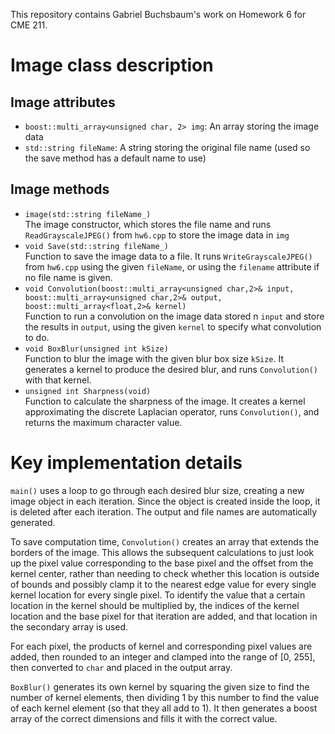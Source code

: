 This repository contains Gabriel Buchsbaum's work on Homework 6 for CME 211.

# Image class description

## Image attributes

* `boost::multi_array<unsigned char, 2> img`: An array storing the image data
* `std::string fileName`: A string storing the original file name (used so the save method has a default name to use)

## Image methods

* `image(std::string fileName_)`  
 The image constructor, which stores the file name and runs `ReadGrayscaleJPEG()` from `hw6.cpp` to store the image data in `img`
* `void Save(std::string fileName_)`  
 Function to save the image data to a file. It runs `WriteGrayscaleJPEG()` from `hw6.cpp` using the given `fileName`, or using the `filename` attribute if no file name is given.
* `void Convolution(boost::multi_array<unsigned char,2>& input,  
                 boost::multi_array<unsigned char,2>& output,  
		 boost::multi_array<float,2>& kernel)`  
 Function to run a convolution on the image data stored n `input` and store the results in `output`, using the given `kernel` to specify what convolution to do.
* `void BoxBlur(unsigned int kSize)`  
 Function to blur the image with the given blur box size `kSize`. It generates a kernel to produce the desired blur, and runs `Convolution()` with that kernel.
* `unsigned int Sharpness(void)`  
 Function to calculate the sharpness of the image. It creates a kernel approximating the discrete Laplacian operator, runs `Convolution()`, and returns the maximum character value.

# Key implementation details

`main()` uses a loop to go through each desired blur size, creating a new image object in each iteration.  Since the object is created inside the loop, it is deleted after each iteration. The output and file names are automatically generated.

To save computation time, `Convolution()` creates an array that extends the borders of the image.  This allows the subsequent calculations to just look up the pixel value corresponding to the base pixel and the offset from the kernel center, rather than needing to check whether this location is outside of bounds and possibly clamp it to the nearest edge value for every single kernel location for every single pixel.  To identify the value that a certain location in the kernel should be multiplied by, the indices of the kernel location and the base pixel for that iteration are added, and that location in the secondary array is used.

For each pixel, the products of kernel and corresponding pixel values are added, then rounded to an integer and clamped into the range of [0, 255], then converted to `char` and placed in the output array.

`BoxBlur()` generates its own kernel by squaring the given size to find the number of kernel elements, then dividing 1 by this number to find the value of each kernel element (so that they all add to 1). It then generates a boost array of the correct dimensions and fills it with the correct value.